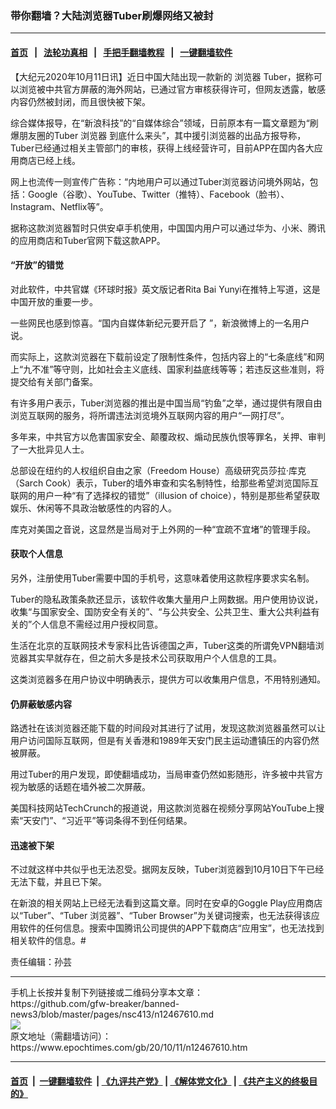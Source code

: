 ### 带你翻墙？大陆浏览器Tuber刷爆网络又被封
------------------------

#### [首页](https://github.com/gfw-breaker/banned-news3/blob/master/README.md) &nbsp;&nbsp;|&nbsp;&nbsp; [法轮功真相](https://github.com/begood0513/basic/blob/master/README.md)  &nbsp;&nbsp;|&nbsp;&nbsp; [手把手翻墙教程](https://github.com/gfw-breaker/guides/wiki)  &nbsp;&nbsp;|&nbsp;&nbsp; [一键翻墙软件](https://github.com/gfw-breaker/nogfw/blob/master/README.md)  



<div><p>
 【大纪元2020年10月11日讯】近日中国大陆出现一款新的
 <ok href="https://www.epochtimes.com/gb/tag/%E6%B5%8F%E8%A7%88%E5%99%A8.html">
  浏览器
 </ok>
 Tuber，据称可以浏览被中共官方屏蔽的海外网站，已通过官方审核获得许可，但网友透露，敏感内容仍然被封闭，而且很快被下架。
</p>
<p>
 综合媒体报导，在“新浪科技”的“自媒体综合”领域，日前原本有一篇文章题为“刷爆朋友圈的Tuber
 <ok href="https://www.epochtimes.com/gb/tag/%E6%B5%8F%E8%A7%88%E5%99%A8.html">
  浏览器
 </ok>
 到底什么来头”，其中援引浏览器的出品方报导称，Tuber已经通过相关主管部门的审核，获得上线经营许可，目前APP在国内各大应用商店已经上线。
</p>
<p>
 网上也流传一则宣传广告称：“内地用户可以通过Tuber浏览器访问境外网站，包括：Google（谷歌）、YouTube、Twitter（推特）、Facebook（脸书）、Instagram、Netflix等”。
</p>
<p>
 据称这款浏览器暂时只供安卓手机使用，中国国内用户可以通过华为、小米、腾讯的应用商店和Tuber官网下载这款APP。
</p>
<h4>
 “开放”的错觉
</h4>
<p>
 对此软件，中共官媒《环球时报》英文版记者Rita Bai Yunyi在推特上写道，这是中国开放的重要一步。
</p>
<p>
 一些网民也感到惊喜。“国内自媒体新纪元要开启了 ​”，新浪微博上的一名用户说。
</p>
<p>
 而实际上，这款浏览器在下载前设定了限制性条件，包括内容上的“七条底线”和网上“九不准”等守则，比如社会主义底线、国家利益底线等等；若违反这些准则，将提交给有关部门备案。
</p>
<p>
 有许多用户表示，Tuber浏览器的推出是中国当局“钓鱼”之举，通过提供有限自由浏览互联网的服务，将所谓违法浏览境外互联网内容的用户“一网打尽”。
</p>
<p>
 多年来，中共官方以危害国家安全、颠覆政权、煽动民族仇恨等罪名，关押、审判了一大批异见人士。
</p>
<p>
 总部设在纽约的人权组织自由之家（Freedom House）高级研究员莎拉‧库克（Sarch Cook）表示，Tuber的墙外审查和实名制特性，给那些希望浏览国际互联网的用户一种“有了选择权的错觉”（illusion of choice），特别是那些希望获取娱乐、休闲等不具政治敏感性的内容的人。
</p>
<p>
 库克对美国之音说，这显然是当局对于上外网的一种“宜疏不宜堵”的管理手段。
</p>
<h4>
 获取个人信息
</h4>
<p>
 另外，注册使用Tuber需要中国的手机号，这意味着使用这款程序要求实名制。
</p>
<p>
 Tuber的隐私政策条款还显示，该软件收集大量用户上网数据。用户使用协议说，收集“与国家安全、国防安全有关的”、“与公共安全、公共卫生、重大公共利益有关的”个人信息不需经过用户授权同意。
</p>
<p>
 生活在北京的互联网技术专家科比告诉德国之声，Tuber这类的所谓免VPN翻墙浏览器其实早就存在，但之前大多是技术公司获取用户个人信息的工具。
</p>
<p>
 这类浏览器多在用户协议中明确表示，提供方可以收集用户信息，不用特别通知。
</p>
<h4>
 仍屏蔽敏感内容
</h4>
<p>
 路透社在该浏览器还能下载的时间段对其进行了试用，发现这款浏览器虽然可以让用户访问国际互联网，但是有关香港和1989年天安门民主运动遭镇压的内容仍然被屏蔽。
</p>
<p>
 用过Tuber的用户发现，即使翻墙成功，当局审查仍然如影随形，许多被中共官方视为敏感的话题在墙外被二次屏蔽。
</p>
<p>
 美国科技网站TechCrunch的报道说，用这款浏览器在视频分享网站YouTube上搜索“天安门”、“习近平”等词条得不到任何结果。
</p>
<h4>
 迅速被下架
</h4>
<p>
 不过就这样中共似乎也无法忍受。据网友反映，Tuber浏览器到10月10日下午已经无法下载，并且已下架。
</p>
<p>
 在新浪的相关网站上已经无法看到这篇文章。同时在安卓的Goggle Play应用商店以“Tuber”、“Tuber 浏览器”、“Tuber Browser”为关键词搜索，也无法获得该应用软件的任何信息。搜索中国腾讯公司提供的APP下载商店“应用宝”，也无法找到相关软件的信息。#
</p>
<p>
 责任编辑：孙芸
</p>
</div>
<hr/>
手机上长按并复制下列链接或二维码分享本文章：<br/>
https://github.com/gfw-breaker/banned-news3/blob/master/pages/nsc413/n12467610.md <br/>
<a href='https://github.com/gfw-breaker/banned-news3/blob/master/pages/nsc413/n12467610.md'><img src='https://github.com/gfw-breaker/banned-news3/blob/master/pages/nsc413/n12467610.md.png'/></a> <br/>
原文地址（需翻墙访问）：https://www.epochtimes.com/gb/20/10/11/n12467610.htm


------------------------
#### [首页](https://github.com/gfw-breaker/banned-news3/blob/master/README.md) &nbsp;|&nbsp; [一键翻墙软件](https://github.com/gfw-breaker/nogfw/blob/master/README.md) &nbsp;| [《九评共产党》](https://github.com/gfw-breaker/9ping.md/blob/master/README.md#九评之一评共产党是什么) | [《解体党文化》](https://github.com/gfw-breaker/jtdwh.md/blob/master/README.md) | [《共产主义的终极目的》](https://github.com/gfw-breaker/gczydzjmd.md/blob/master/README.md)


<img src='http://gfw-breaker.win/banned-news3/pages/nsc413/n12467610.md' width='0px' height='0px'/>